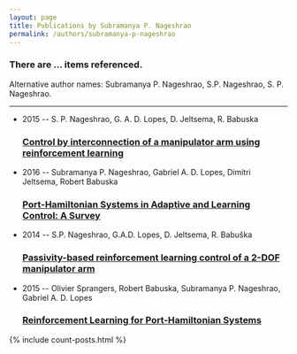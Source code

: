 ```yaml
---
layout: page
title: Publications by Subramanya P. Nageshrao
permalink: /authors/subramanya-p-nageshrao
---
```


<h3 id="number-posts">There are ... items referenced.</h3>
<p id='info-authors'>Alternative author names: Subramanya P. Nageshrao, S.P. Nageshrao, S. P. Nageshrao.</p>
<hr />
<ul class="post-list">
<li><span class='post-meta'>2015 -- S. P. Nageshrao, G. A. D. Lopes, D. Jeltsema, R. Babuska</span><h3><a class='post-link' href="{{ site.baseurl }}/control-by-interconnection-of-a-manipulator-arm-using-reinforcement-learning">Control by interconnection of a manipulator arm using reinforcement learning</a></h3></li>
<li><span class='post-meta'>2016 -- Subramanya P. Nageshrao, Gabriel A. D. Lopes, Dimitri Jeltsema, Robert Babuska</span><h3><a class='post-link' href="{{ site.baseurl }}/port-hamiltonian-systems-in-adaptive-and-learning-control-a-survey">Port-Hamiltonian Systems in Adaptive and Learning Control: A Survey</a></h3></li>
<li><span class='post-meta'>2014 -- S.P. Nageshrao, G.A.D. Lopes, D. Jeltsema, R. Babuška</span><h3><a class='post-link' href="{{ site.baseurl }}/passivity-based-reinforcement-learning-control-of-a-2-dof-manipulator-arm">Passivity-based reinforcement learning control of a 2-DOF manipulator arm</a></h3></li>
<li><span class='post-meta'>2015 -- Olivier Sprangers, Robert Babuska, Subramanya P. Nageshrao, Gabriel A. D. Lopes</span><h3><a class='post-link' href="{{ site.baseurl }}/reinforcement-learning-for-port-hamiltonian-systems">Reinforcement Learning for Port-Hamiltonian Systems</a></h3></li>

</ul>
{% include count-posts.html %}
